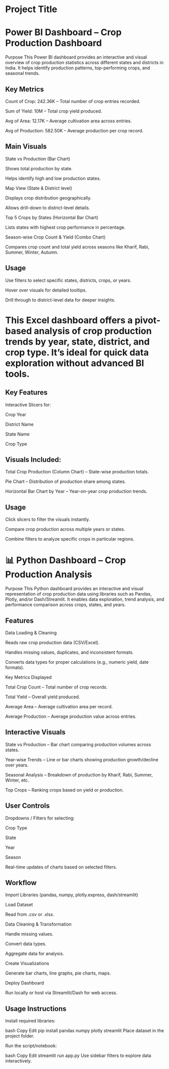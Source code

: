 
# Project Title

# Power BI Dashboard – Crop Production Dashboard
Purpose
This Power BI dashboard provides an interactive and visual overview of crop production statistics across different states and districts in India. It helps identify production patterns, top-performing crops, and seasonal trends.

## Key Metrics
Count of Crop: 242.36K – Total number of crop entries recorded.

Sum of Yield: 10M – Total crop yield produced.

Avg of Area: 12.17K – Average cultivation area across entries.

Avg of Production: 582.50K – Average production per crop record.

## Main Visuals
State vs Production (Bar Chart)

Shows total production by state.

Helps identify high and low production states.

Map View (State & District level)

Displays crop distribution geographically.

Allows drill-down to district-level details.

Top 5 Crops by States (Horizontal Bar Chart)

Lists states with highest crop performance in percentage.

Season-wise Crop Count & Yield (Combo Chart)

Compares crop count and total yield across seasons like Kharif, Rabi, Summer, Winter, Autumn.

## Usage
Use filters to select specific states, districts, crops, or years.

Hover over visuals for detailed tooltips.

Drill through to district-level data for deeper insights.

# This Excel dashboard offers a pivot-based analysis of crop production trends by year, state, district, and crop type. It’s ideal for quick data exploration without advanced BI tools.

## Key Features
Interactive Slicers for:

Crop Year

District Name

State Name

Crop Type

## Visuals Included:

Total Crop Production (Column Chart) – State-wise production totals.

Pie Chart – Distribution of production share among states.

Horizontal Bar Chart by Year – Year-on-year crop production trends.

## Usage
Click slicers to filter the visuals instantly.

Compare crop production across multiple years or states.

Combine filters to analyze specific crops in particular regions.

# 📊 Python Dashboard – Crop Production Analysis
Purpose
This Python dashboard provides an interactive and visual representation of crop production data using libraries such as Pandas, Plotly, and/or Dash/Streamlit. It enables data exploration, trend analysis, and performance comparison across crops, states, and years.

## Features
Data Loading & Cleaning

Reads raw crop production data (CSV/Excel).

Handles missing values, duplicates, and inconsistent formats.

Converts data types for proper calculations (e.g., numeric yield, date formats).

Key Metrics Displayed

Total Crop Count – Total number of crop records.

Total Yield – Overall yield produced.

Average Area – Average cultivation area per record.

Average Production – Average production value across entries.

## Interactive Visuals

State vs Production – Bar chart comparing production volumes across states.

Year-wise Trends – Line or bar charts showing production growth/decline over years.

Seasonal Analysis – Breakdown of production by Kharif, Rabi, Summer, Winter, etc.

Top Crops – Ranking crops based on yield or production.

## User Controls

Dropdowns / Filters for selecting:

Crop Type

State

Year

Season

Real-time updates of charts based on selected filters.

## Workflow
Import Libraries
(pandas, numpy, plotly.express, dash/streamlit)

Load Dataset

Read from .csv or .xlsx.

Data Cleaning & Transformation

Handle missing values.

Convert data types.

Aggregate data for analysis.

Create Visualizations

Generate bar charts, line graphs, pie charts, maps.

Deploy Dashboard

Run locally or host via Streamlit/Dash for web access.

## Usage Instructions
Install required libraries:

bash
Copy
Edit
pip install pandas numpy plotly streamlit
Place dataset in the project folder.

Run the script/notebook:

bash
Copy
Edit
streamlit run app.py
Use sidebar filters to explore data interactively.
